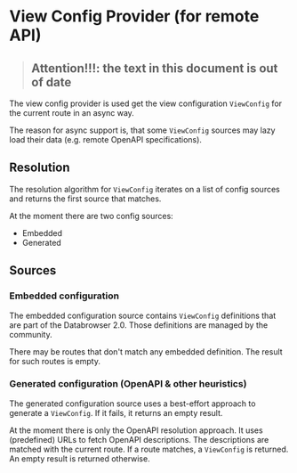 # View Config Provider (for remote API)

>
> ## Attention!!!: the text in this document is out of date
>

The view config provider is used get the view configuration `ViewConfig` for the current route in an async way.

The reason for async support is, that some `ViewConfig` sources may lazy load their data (e.g. remote OpenAPI specifications).

## Resolution

The resolution algorithm for `ViewConfig` iterates on a list of config sources and returns the first source that matches.

At the moment there are two config sources:

- Embedded
- Generated

## Sources

### Embedded configuration

The embedded configuration source contains `ViewConfig` definitions that are part of the Databrowser 2.0. Those definitions are managed by the community.

There may be routes that don't match any embedded definition. The result for such routes is empty.

### Generated configuration (OpenAPI & other heuristics)

The generated configuration source uses a best-effort approach to generate a `ViewConfig`. If it fails, it returns an empty result.

At the moment there is only the OpenAPI resolution approach. It uses (predefined) URLs to fetch OpenAPI descriptions. The descriptions are matched with the current route. If a route matches, a `ViewConfig` is returned. An empty result is returned otherwise.

